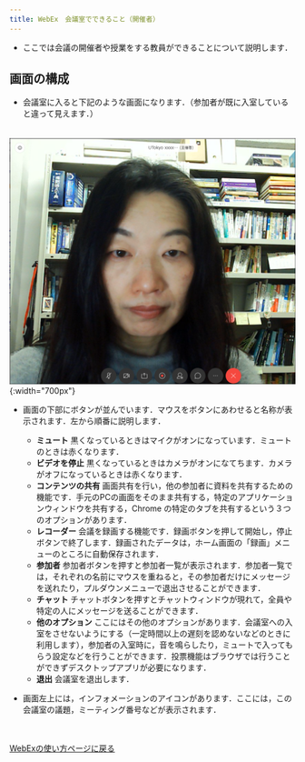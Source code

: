 ```yaml
---
title: WebEx　会議室でできること（開催者）
---
```


* ここでは会議の開催者や授業をする教員ができることについて説明します．

## 画面の構成

* 会議室に入ると下記のような画面になります．（参加者が既に入室していると違って見えます．）

　![](img/webex_meeting_entryview.PNG){:width="700px"}

* 画面の下部にボタンが並んでいます．マウスをボタンにあわせると名称が表示されます．左から順番に説明します．
  * **ミュート** 黒くなっているときはマイクがオンになっています．ミュートのときは赤くなります．
  * **ビデオを停止** 黒くなっているときはカメラがオンになてちます．カメラがオフになっているときは赤くなります．
  * **コンテンツの共有** 画面共有を行い，他の参加者に資料を共有するための機能です．手元のPCの画面をそのまま共有する，特定のアプリケーションウィンドウを共有する，Chrome の特定のタブを共有するという３つのオプションがあります．
  * **レコーダー** 会議を録画する機能です．録画ボタンを押して開始し，停止ボタンで終了します．録画されたデータは，ホーム画面の「録画」メニューのところに自動保存されます．
  * **参加者** 参加者ボタンを押すと参加者一覧が表示されます．参加者一覧では，それぞれの名前にマウスを重ねると，その参加者だけにメッセージを送れたり，プルダウンメニューで退出させることができます．
  * **チャット** チャットボタンを押すとチャットウィンドウが現れて，全員や特定の人にメッセージを送ることができます．
  * **他のオプション** ここにはその他のオプションがあります．会議室への入室をさせないようにする（一定時間以上の遅刻を認めないなどのときに利用します），参加者の入室時に，音を鳴らしたり，ミュートで入ってもらう設定などを行うことができます．投票機能はブラウザでは行うことができずデスクトップアプリが必要になります．
  * **退出** 会議室を退出します．
 
* 画面左上には，インフォメーションのアイコンがあります．ここには，この会議室の議題，ミーティング番号などが表示されます．





<br>
<br>
<a href="index" target="_blank">WebExの使い方ページに戻る<a/>  




